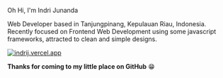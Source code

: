 Oh Hi, I'm Indri Junanda

Web Developer based in Tanjungpinang, Kepulauan Riau, Indonesia. Recently focused on Frontend Web Development using some javascript frameworks, attracted to clean and simple designs.

[![indrij.vercel.app](https://img.shields.io/badge/indrij.vercel.app-ffffff?style=flat-square&logo=nuxtdotjs&logoColor=black)](//indrij.vercel.app)


__Thanks for coming to my little place on GitHub__ 😁
